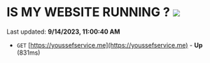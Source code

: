 # IS MY WEBSITE RUNNING ? [![](https://img.shields.io/static/v1?label=Sponsor&message=%E2%9D%A4&logo=GitHub&color=%23fe8e86)](https://github.com/sponsors/<username>)

Last updated: **9/14/2023, 11:00:40 AM**

- `GET` [https://youssefservice.me](https://youssefservice.me) - **Up** (831ms)
